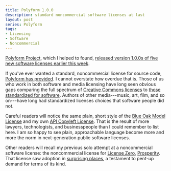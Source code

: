 ```yaml
---
title: Polyform 1.0.0
description: standard noncommercial software licenses at last
layout: post
series: Polyform
tags:
- Licensing
- Software
- Noncommercial
---
```


[Polyform Project](https://polyformproject.org), which I helped to found, [released version 1.0.0s of five new software licenses earlier this week](https://polyformproject.org/2019/07/09/version-1/).

If you've ever wanted a standard, noncommercial license for source code, [Polyform has provided](https://polyformproject.org/licenses/noncommercial/1.0.0).  I cannot overstate how overdue that is.  Those of us who work in both software and media licensing have long seen obvious gaps comparing the full spectrum of [Creative Commons licenses](https://creativecommons.org/licenses) to [those standardized for software](https://spdx.org/licenses/).  Authors of other media---music, art, film, and so on---have long had standardized licenses choices that software people did not.

Careful readers will notice the same plain, short style of the [Blue Oak Model License](https://blueoakcouncil.org/license/1.0.0) and my own [API Copyleft License](https://github.com/kemitchell/api-copyleft-license).  That is the result of more lawyers, technologists, and businesspeople than I could remember to list here.  I am so happy to see plain, approachable language become more and more the norm in next-generation public software licenses.

Other readers will recall my previous solo attempt at a noncommercial software license: the noncommercial license for [License Zero](https://licensezero.com), [Prosperity](https://licensezero.com/licenses/prosperity).  That license saw adoption in [surprising places](https://github.com/dependabot/dependabot-core/blob/master/LICENSE), a testament to pent-up demand for terms of its kind.
